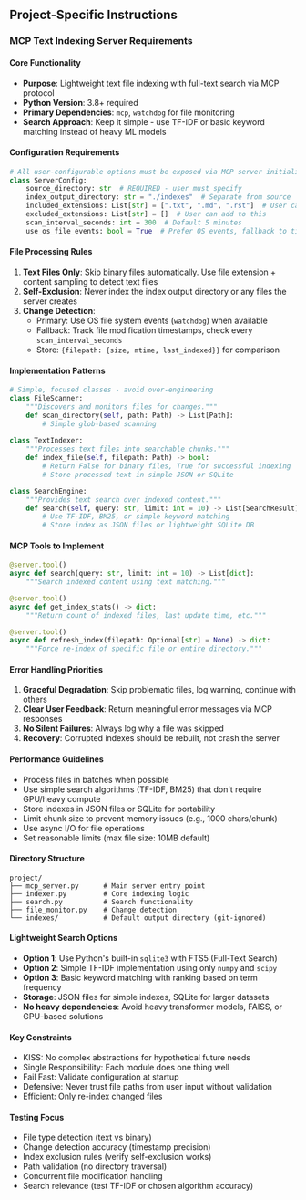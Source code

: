## Project-Specific Instructions

### MCP Text Indexing Server Requirements

#### Core Functionality
- **Purpose**: Lightweight text file indexing with full-text search via MCP protocol
- **Python Version**: 3.8+ required
- **Primary Dependencies**: `mcp`, `watchdog` for file monitoring
- **Search Approach**: Keep it simple - use TF-IDF or basic keyword matching instead of heavy ML models

#### Configuration Requirements
```python
# All user-configurable options must be exposed via MCP server initialization
class ServerConfig:
    source_directory: str  # REQUIRED - user must specify
    index_output_directory: str = "./indexes"  # Separate from source
    included_extensions: List[str] = [".txt", ".md", ".rst"]  # User can override
    excluded_extensions: List[str] = []  # User can add to this
    scan_interval_seconds: int = 300  # Default 5 minutes
    use_os_file_events: bool = True  # Prefer OS events, fallback to timestamps
```

#### File Processing Rules
1. **Text Files Only**: Skip binary files automatically. Use file extension + content sampling to detect text files
2. **Self-Exclusion**: Never index the index output directory or any files the server creates
3. **Change Detection**:
   - Primary: Use OS file system events (`watchdog`) when available
   - Fallback: Track file modification timestamps, check every `scan_interval_seconds`
   - Store: `{filepath: {size, mtime, last_indexed}}` for comparison

#### Implementation Patterns
```python
# Simple, focused classes - avoid over-engineering
class FileScanner:
    """Discovers and monitors files for changes."""
    def scan_directory(self, path: Path) -> List[Path]:
        # Simple glob-based scanning
        
class TextIndexer:
    """Processes text files into searchable chunks."""
    def index_file(self, filepath: Path) -> bool:
        # Return False for binary files, True for successful indexing
        # Store processed text in simple JSON or SQLite

class SearchEngine:
    """Provides text search over indexed content."""
    def search(self, query: str, limit: int = 10) -> List[SearchResult]:
        # Use TF-IDF, BM25, or simple keyword matching
        # Store index as JSON files or lightweight SQLite DB
```

#### MCP Tools to Implement
```python
@server.tool()
async def search(query: str, limit: int = 10) -> List[dict]:
    """Search indexed content using text matching."""

@server.tool()
async def get_index_stats() -> dict:
    """Return count of indexed files, last update time, etc."""

@server.tool() 
async def refresh_index(filepath: Optional[str] = None) -> dict:
    """Force re-index of specific file or entire directory."""
```

#### Error Handling Priorities
1. **Graceful Degradation**: Skip problematic files, log warning, continue with others
2. **Clear User Feedback**: Return meaningful error messages via MCP responses
3. **No Silent Failures**: Always log why a file was skipped
4. **Recovery**: Corrupted indexes should be rebuilt, not crash the server

#### Performance Guidelines
- Process files in batches when possible
- Use simple search algorithms (TF-IDF, BM25) that don't require GPU/heavy compute
- Store indexes in JSON files or SQLite for portability
- Limit chunk size to prevent memory issues (e.g., 1000 chars/chunk)
- Use async I/O for file operations
- Set reasonable limits (max file size: 10MB default)

#### Directory Structure
```
project/
├── mcp_server.py      # Main server entry point
├── indexer.py         # Core indexing logic
├── search.py          # Search functionality
├── file_monitor.py    # Change detection
└── indexes/           # Default output directory (git-ignored)
```

#### Lightweight Search Options
- **Option 1**: Use Python's built-in `sqlite3` with FTS5 (Full-Text Search)
- **Option 2**: Simple TF-IDF implementation using only `numpy` and `scipy`
- **Option 3**: Basic keyword matching with ranking based on term frequency
- **Storage**: JSON files for simple indexes, SQLite for larger datasets
- **No heavy dependencies**: Avoid heavy transformer models, FAISS, or GPU-based solutions

#### Key Constraints
- KISS: No complex abstractions for hypothetical future needs
- Single Responsibility: Each module does one thing well
- Fail Fast: Validate configuration at startup
- Defensive: Never trust file paths from user input without validation
- Efficient: Only re-index changed files

#### Testing Focus
- File type detection (text vs binary)
- Change detection accuracy (timestamp precision)
- Index exclusion rules (verify self-exclusion works)
- Path validation (no directory traversal)
- Concurrent file modification handling
- Search relevance (test TF-IDF or chosen algorithm accuracy)